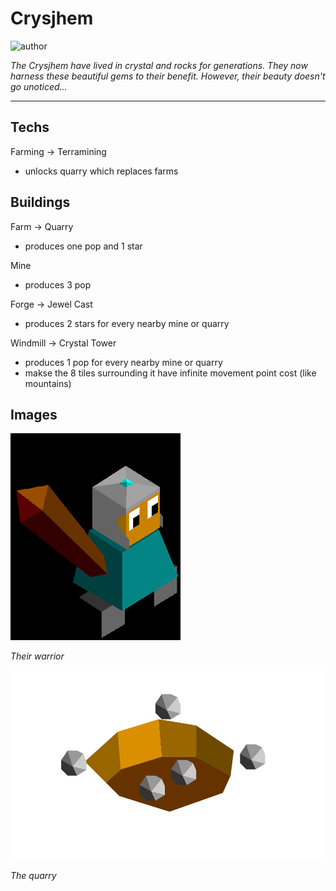 # Crysjhem

![author](https://img.shields.io/badge/author-THomez%233628-%237289DA)

*The Crysjhem have lived in crystal and rocks for generations. They now harness these beautiful gems to their benefit. However, their beauty doesn't go unoticed...*

---

## Techs

Farming -> Terramining
- unlocks quarry which replaces farms

## Buildings

Farm -> Quarry
- produces one pop and 1 star

Mine
- produces 3 pop

Forge -> Jewel Cast
- produces 2 stars for every nearby mine or quarry

Windmill -> Crystal Tower
- produces 1 pop for every nearby mine or quarry
- makse the 8 tiles surrounding it have infinite movement point cost (like mountains)

## Images

![warrior](../images/crysjhem0.png)

*Their warrior*

![quarry](../images/crysjhem1.png)

*The quarry*
